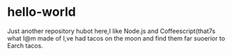 # hello-world
Just another repository
hubot here,I like Node.js and Coffeescript(that7s what I@m made of
I,ve had tacos on the moon and find them far suoerior to Earch tacos.
